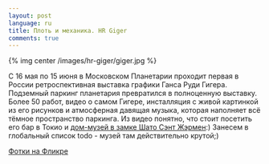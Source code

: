 ```yaml
---
layout: post
language: ru
title: Плоть и механика. HR Giger
comments: true
---
```


{% img center /images/hr-giger/giger.jpg %}

С 16 мая по 15 июня в Московском Планетарии проходит первая в России
ретроспективная выставка графики Ганса Руди Гигера. Подземный паркинг
планетария превратился в полноценную выставку. Более 50 работ, видео о самом
Гигере, инсталляция с живой картинкой из его рисунков и атмосферная давящая
музыка, которая наполняет всё тёмное пространство паркинга. Из видео понятно,
что стоит посетить его бар в Токио и [дом-музей в замке Шато Сэнт Жэрмен](http://www.hrgiger.com/museum/):) Занесем в глобальный список todo -
музей там действительно крутой;)

[Фотки на Фликре](http://www.flickr.com/photos/81180507@N08/sets/72157631159272006/)